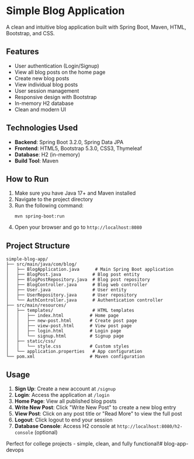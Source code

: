 # Simple Blog Application

A clean and intuitive blog application built with Spring Boot, Maven, HTML, Bootstrap, and CSS.

## Features

- User authentication (Login/Signup)
- View all blog posts on the home page
- Create new blog posts
- View individual blog posts
- User session management
- Responsive design with Bootstrap
- In-memory H2 database
- Clean and modern UI

## Technologies Used

- **Backend**: Spring Boot 3.2.0, Spring Data JPA
- **Frontend**: HTML5, Bootstrap 5.3.0, CSS3, Thymeleaf
- **Database**: H2 (in-memory)
- **Build Tool**: Maven

## How to Run

1. Make sure you have Java 17+ and Maven installed
2. Navigate to the project directory
3. Run the following command:
   ```
   mvn spring-boot:run
   ```
4. Open your browser and go to `http://localhost:8080`

## Project Structure

```
simple-blog-app/
├── src/main/java/com/blog/
│   ├── BlogApplication.java      # Main Spring Boot application
│   ├── BlogPost.java            # Blog post entity
│   ├── BlogPostRepository.java  # Blog post repository
│   ├── BlogController.java      # Blog web controller
│   ├── User.java                # User entity
│   ├── UserRepository.java      # User repository
│   └── AuthController.java      # Authentication controller
├── src/main/resources/
│   ├── templates/               # HTML templates
│   │   ├── index.html          # Home page
│   │   ├── new-post.html       # Create post page
│   │   ├── view-post.html      # View post page
│   │   ├── login.html          # Login page
│   │   └── signup.html         # Signup page
│   ├── static/css/
│   │   └── style.css           # Custom styles
│   └── application.properties   # App configuration
└── pom.xml                     # Maven configuration
```

## Usage

1. **Sign Up**: Create a new account at `/signup`
2. **Login**: Access the application at `/login`
3. **Home Page**: View all published blog posts
4. **Write New Post**: Click "Write New Post" to create a new blog entry
5. **View Post**: Click on any post title or "Read More" to view the full post
6. **Logout**: Click logout to end your session
7. **Database Console**: Access H2 console at `http://localhost:8080/h2-console` (optional)

Perfect for college projects - simple, clean, and fully functional!#   b l o g - a p p - d e v o p s  
 